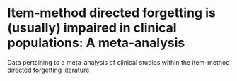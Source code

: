 # Item-method directed forgetting is (usually) impaired in clinical populations: A meta-analysis

Data pertaining to a meta-analysis of clinical studies within the item-method directed forgetting literature
